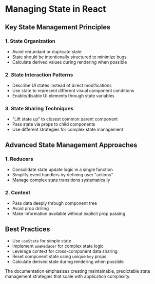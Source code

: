 # Managing State in React

## Key State Management Principles

### 1. State Organization
- Avoid redundant or duplicate state
- State should be intentionally structured to minimize bugs
- Calculate derived values during rendering when possible

### 2. State Interaction Patterns
- Describe UI states instead of direct modifications
- Use state to represent different visual component conditions
- Enable/disable UI elements through state variables

### 3. State Sharing Techniques
- "Lift state up" to closest common parent component
- Pass state via props to child components
- Use different strategies for complex state management

## Advanced State Management Approaches

### 1. Reducers
- Consolidate state update logic in a single function
- Simplify event handlers by defining user "actions"
- Manage complex state transitions systematically

### 2. Context
- Pass data deeply through component tree
- Avoid prop drilling
- Make information available without explicit prop passing

## Best Practices
- Use `useState` for simple state
- Implement `useReducer` for complex state logic
- Leverage context for cross-component data sharing
- Reset component state using unique `key` props
- Calculate derived state during rendering when possible

The documentation emphasizes creating maintainable, predictable state management strategies that scale with application complexity.